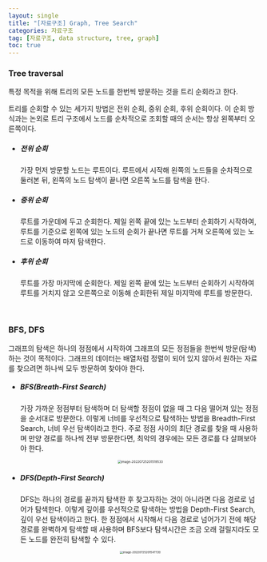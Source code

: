 ```yaml
---
layout: single
title: "[자료구조] Graph, Tree Search"
categories: 자료구조
tag: [자료구조, data structure, tree, graph]
toc: true
---
```


### **Tree traversal**

특정 목적을 위해 트리의 모든 노드를 한번씩 방문하는 것을 트리 순회라고 한다.

트리를 순회할 수 있는 세가지 방법은 전위 순회, 중위 순회, 후위 순회이다. 이 순회 방식과는 논외로 트리 구조에서 노드를 순차적으로 조회할 때의 순서는 항상 왼쪽부터 오른쪽이다.

- ##### 전위 순회

  가장 먼저 방문할 노드는 루트이다. 루트에서 시작해 왼쪽의 노드들을 순차적으로 둘러본 뒤, 왼쪽의 노드 탐색이 끝나면 오른쪽 노드를 탐색을 한다.

- ##### 중위 순회

  루트를 가운데에 두고 순회한다. 제일 왼쪽 끝에 있는 노드부터 순회하기 시작하여, 루트를 기준으로 왼쪽에 있는 노드의 순회가 끝나면 루트를 거쳐 오른쪽에 있는 노드로 이동하여 마저 탐색한다.

- ##### 후위 순회

  루트를 가장 마지막에 순회한다. 제일 왼쪽 끝에 있는 노드부터 순회하기 시작하여 루트를 거치지 않고 오른쪽으로 이동해 순회한뒤 제일 마지막에 루트를 방문한다.

<br>


### **BFS, DFS**

그래프의 탐색은 하나의 정점에서 시작하여 그래프의 모든 정점들을 한번씩 방문(탐색)하는 것이 목적이다. 그래프의 데이터는 배열처럼 정렬이 되어 있지 않아서 원하는 자료를 찾으려면 하나씩 모두 방문하여 찾아야 한다.

- ##### BFS(Breath-First Search)

  가장 가까운 정점부터 탐색하며 더 탐색할 정점이 없을 때 그 다음 떨어져 있는 정점을 순서대로 방문한다. 이렇게 너비를 우선적으로 탐색하는 방법을 Breadth-First Search, 너비 우선 탐색이라고 한다. 주로 정점 사이의 최단 경로를 찾을 때 사용하며 만양 경로를 하나씩 전부 방문한다면, 최악의 경우에는 모든 경로를 다 살펴보아야 한다.

  <center>

  <img src="../../images/2022-07-25-datastructure_second/image-20220725201519533.png" alt="image-20220725201519533" style="zoom:45%;" />

  </center>

- ##### DFS(Depth-First Search)

  DFS는 하나의 경로를 끝까지 탐색한 후 찾고자하는 것이 아니라면 다음 경로로 넘어가 탐색한다. 이렇게 깊이를 우선적으로 탐색하는 방법을 Depth-First Search, 깊이 우선 탐색이라고 한다. 한 정점에서 시작해서 다음 경로로 넘어가기 전에 해당 경로를 완벽하게 탐색할 때 사용하며 BFS보다 탐색시간은 조금 오래 걸릴지라도 모든 노드를 완전히 탐색할 수 있다.

  <center>

  <img src="../../images/2022-07-25-datastructure_second/image-20220725201547720.png" alt="image-20220725201547720" style="zoom:40%;" />

  </center>